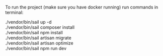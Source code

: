 To run the project (make sure you have docker running) run commands in terminal:

./vendor/bin/sail up -d  
./vendor/bin/sail composer install  
./vendor/bin/sail npm install  
./vendor/bin/sail artisan migrate  
./vendor/bin/sail artisan optimize  
./vendor/bin/sail npm run dev
